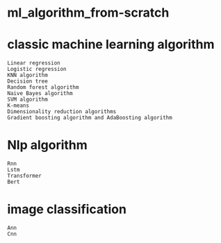 # ml_algorithm_from-scratch
# classic machine learning algorithm
```
Linear regression
Logistic regression
KNN algorithm
Decision tree
Random forest algorithm
Naive Bayes algorithm
SVM algorithm
K-means
Dimensionality reduction algorithms
Gradient boosting algorithm and AdaBoosting algorithm
```
# Nlp algorithm
```
Rnn
Lstm
Transformer
Bert
```
# image classification
```
Ann
Cnn
```
